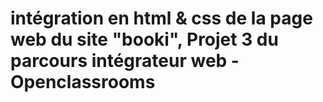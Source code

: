 # intégration en html & css de la page web du site "booki", Projet 3 du parcours intégrateur web - Openclassrooms

